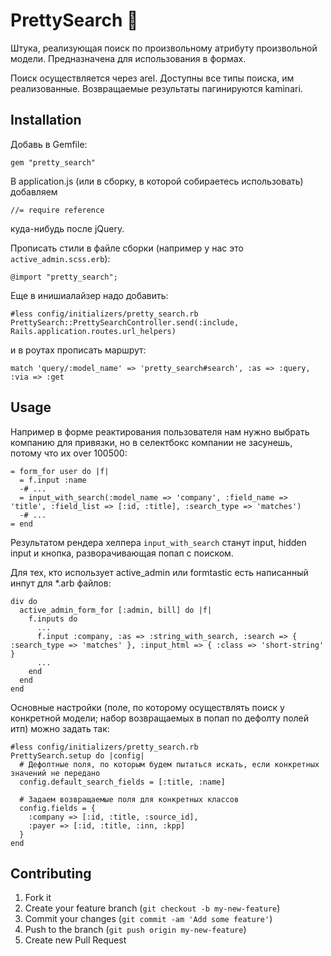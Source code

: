 # PrettySearch :rocket:

Штука, реализующая поиск по произвольному атрибуту произвольной модели.
Предназначена для использования в формах.

Поиск осуществляется через arel. Доступны все типы поиска, им реализованные.
Возвращаемые результаты пагинируются kaminari.

## Installation

Добавь в Gemfile:

`gem "pretty_search"`

В application.js (или в сборку, в которой собираетесь использовать) добавляем
```
//= require reference
```
куда-нибудь после jQuery.

Прописать стили в файле сборки (например у нас это `active_admin.scss.erb`):
```
@import "pretty_search";
```

Еще в инишиалайзер надо добавить:
```
#less config/initializers/pretty_search.rb
PrettySearch::PrettySearchController.send(:include, Rails.application.routes.url_helpers)
```
и в роутах прописать маршрут:
```
match 'query/:model_name' => 'pretty_search#search', :as => :query, :via => :get
```

## Usage

Например в форме реактирования пользователя нам нужно
выбрать компанию для привязки, но в селектбокс компании не засунешь, потому что их over 100500:

```
= form_for user do |f|
  = f.input :name
  -# ...
  = input_with_search(:model_name => 'company', :field_name => 'title', :field_list => [:id, :title], :search_type => 'matches')
  -# ...
= end
```

Результатом рендера хелпера `input_with_search` станут input, hidden input и кнопка, разворачивающая попап c поиском.

Для тех, кто использует active_admin или formtastic есть написанный инпут для *.arb файлов:

```
div do
  active_admin_form_for [:admin, bill] do |f|
    f.inputs do
      ...
      f.input :company, :as => :string_with_search, :search => { :search_type => 'matches' }, :input_html => { :class => 'short-string' }
      ...
    end
  end
end
```

Основные настройки (поле, по которому осуществлять поиск у конкретной модели; набор возвращаемых в попап по дефолту полей итп) можно задать так:

```
#less config/initializers/pretty_search.rb
PrettySearch.setup do |config|
  # Дефолтные поля, по которым будем пытаться искать, если конкретных значений не передано
  config.default_search_fields = [:title, :name]

  # Задаем возвращаемые поля для конкретных классов
  config.fields = {
    :company => [:id, :title, :source_id],
    :payer => [:id, :title, :inn, :kpp]
  }
end
```

## Contributing

1. Fork it
2. Create your feature branch (`git checkout -b my-new-feature`)
3. Commit your changes (`git commit -am 'Add some feature'`)
4. Push to the branch (`git push origin my-new-feature`)
5. Create new Pull Request
